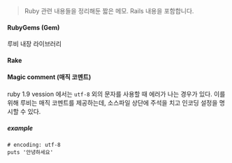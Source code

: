 > Ruby 관련 내용들을 정리해둔 짧은 메모. Rails 내용을 포함합니다.



#### RubyGems (Gem)

루비 내장 라이브러리 

#### Rake



#### Magic comment (매직 코멘트)

ruby 1.9 vession 에서는 `utf-8` 외의 문자를 사용할 때 에러가 나는 경우가 있다. 이를 위해 루비는 매직 코멘트를 제공하는데, 소스파일 상단에 주석을 치고 인코딩 설정을 명시할 수 있다. 

##### example

```
# encoding: utf-8
puts '안녕하세요'
```

